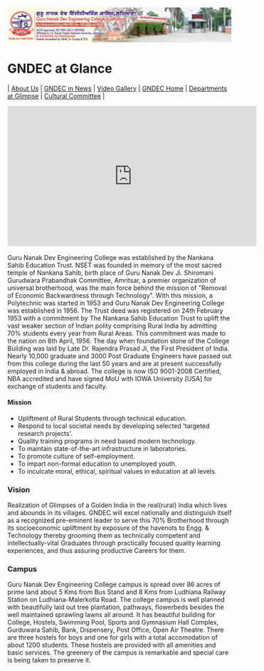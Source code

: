 ![img](Images/gndec.png)
# GNDEC at Glance

| [About Us](GNDEC.md) | [GNDEC in News](News.md) | [Video Gallery](Videos.md) | [GNDEC Home](https://gndec.ac.in/) | [Departments at Glimpse](../CoverPage/Contents.md) | [Cultural Committee](../Cultural/Cultural.md) |


<iframe width="560" height="315" src="https://www.youtube.com/embed/zIpXf4SVzUs" frameborder="0" allow="accelerometer; autoplay; clipboard-write; encrypted-media; gyroscope; picture-in-picture" allowfullscreen></iframe>


Guru Nanak Dev Engineering College was established by the Nankana Sahib Education Trust. NSET was founded in memory of the most sacred temple of Nankana Sahib, birth place of Guru Nanak Dev Ji. Shiromani Gurudwara Prabandhak Committee, Amritsar, a premier organization of universal brotherhood, was the main force behind the mission of "Removal of Economic Backwardness through Technology". With this mission, a Polytechnic was started in 1953 and Guru Nanak Dev Engineering College was established in 1956. The Trust deed was registered on 24th February 1953 with a commitment by The Nankana Sahib Education Trust to uplift the vast weaker section of Indian polity comprising Rural India by admitting 70% students every year from Rural Areas. This commitment was made to the nation on 8th April, 1956. The day when foundation stone of the College Building was laid by Late Dr. Rajendra Prasad Ji, the First President of India. Nearly 10,000 graduate and 3000 Post Graduate Engineers have passed out from this college during the last 50 years and are at present successfully employed in India & abroad. The college is now ISO 9001-2008 Certified, NBA accredited and have signed MoU with IOWA University [USA] for exchange of students and faculty.


#### Mission

- Upliftment of Rural Students through technical education.
- Respond to local societal needs by developing selected 'targeted research projects'.
- Quality training programs in need based modern technology.
- To maintain state-of-the-art infrastructure in laboratories.
- To promote culture of self-employment.
- To impart non-formal education to unemployed youth.
- To inculcate moral, ethical, spiritual values in education at all levels.

### Vision


Realization of Glimpses of a Golden India in the real(rural) India which lives and abounds in its villages. GNDEC will excel nationally and distinguish itself as a recognized pre-eminent leader to serve this 70% Brotherhood through its socioeconomic upliftment by exposure of the havenots to Engg. & Technology thereby grooming them as technically competent and intellectually-vital Graduates through practically focused quality learning experiences, and thus assuring productive Careers for them.


### Campus

Guru Nanak Dev Engineering College campus is spread over 86 acres of prime land about 5 Kms from Bus Stand and 8 Kms from Ludhiana Railway Station on Ludhiana-Malerkotla Road. The college campus is well planned with beautifully laid out tree plantation, pathways, flowerbeds besides the well maintained sprawling lawns all around. It has beautiful building for College, Hostels, Swimming Pool, Sports and Gymnasium Hall Complex, Gurduwara Sahib, Bank, Dispensery, Post Office, Open Air Theatre. There are three hostels for boys and one for girls with a total accomodation of about 1200 students. These hostels are provided with all amenities and basic services. The greenery of the campus is remarkable and special care is being taken to preserve it.
